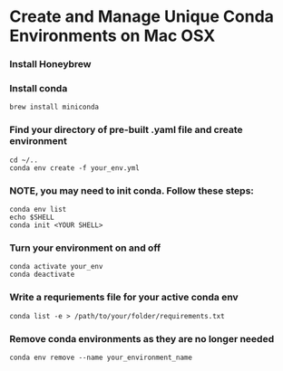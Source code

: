 # Create and Manage Unique Conda Environments on Mac OSX

### Install Honeybrew

### Install conda

```
brew install miniconda
```

### Find your directory of pre-built .yaml file and create environment
```
cd ~/..
conda env create -f your_env.yml
```

### NOTE, you may need to init conda. Follow these steps:
```
conda env list
echo $SHELL
conda init <YOUR SHELL>
```
### Turn your environment on and off 
```
conda activate your_env 
conda deactivate
```
### Write a requriements file for your active conda env
```
conda list -e > /path/to/your/folder/requirements.txt
```
### Remove conda environments as they are no longer needed
```
conda env remove --name your_environment_name
```




